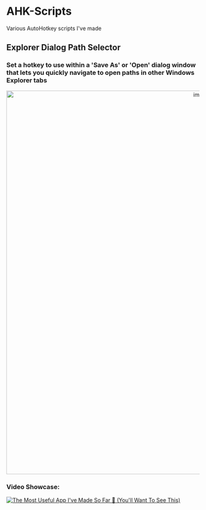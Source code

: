 # AHK-Scripts
Various AutoHotkey scripts I've made

## Explorer Dialog Path Selector
### Set a hotkey to use within a 'Save As' or 'Open' dialog window that lets you quickly navigate to open paths in other Windows Explorer tabs
<p align="center">
<img width="1000" alt="image" src="https://github.com/user-attachments/assets/78db2377-d4ce-49d3-a9af-ae7b174783b1">
</p>

### Video Showcase:

[![The Most Useful App I've Made So Far 😤 (You'll Want To See This)](https://img.youtube.com/vi/tTo_MSUIHf8/sddefault.jpg)](https://www.youtube.com/watch?v=tTo_MSUIHf8 "Everything Is AWESOME")
